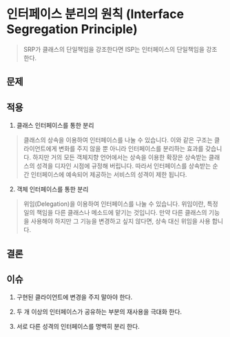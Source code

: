 # 인터페이스 분리의 원칙 (Interface Segregation Principle)

> SRP가 클래스의 단일책임을 강조한다면 ISP는 인터페이스의 단일책임을 강조 한다.

## 문제

## 적용

1. 클래스 인터페이스를 통한 분리

> 클래스의 상속을 이용하여 인터페이스를 나눌 수 있습니다. 이와 같은 구조는 클라이언트에게 변화를 주지 않을 뿐 아니라 인터페이스를 분리하는 효과를 갖습니다. 하지만 거의 모든 객체지향 언어에서는 상속을 이용한 확장은 상속받는 클래스의 성격을 디자인 시점에 규정해 버립니다. 따라서 인터페이스를 상속받는 순간 인터페이스에 예속되어 제공하는 서비스의 성격이 제한 됩니다.

2. 객체 인터페이스를 통한 분리

> 위임(Delegation)을 이용하여 인터페이스를 나눌 수 있습니다. 위임이란, 특정 일의 책임을 다른 클래스나 메소드에 맡기는 것입니다. 만약 다른 클래스의 기능을 사용해야 하지만 그 기능을 변경하고 싶지 않다면, 상속 대신 위임을 사용 합니다.

## 결론

## 이슈

1. 구현된 클라이언트에 변경을 주지 말아야 한다.

2. 두 개 이상의 인터페이스가 공유하는 부분의 재사용을 극대화 한다.

3. 서로 다른 성격의 인터페이스를 명백히 분리 한다.
